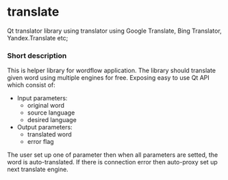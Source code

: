 # translate
Qt translator library using translator using Google Translate, Bing Translator, Yandex.Translate etc;

### Short description
This is helper library for wordflow application. The library should translate given word using multiple engines for free. 
Exposing easy to use Qt API which consist of:
* Input parameters:
	* original word
	* source language
	* desired language
* Output parameters:
	* translated word
	* error flag

The user set up one of parameter then when all parameters are setted, the word is auto-translated. If there is connection error then auto-proxy set up next translate engine.